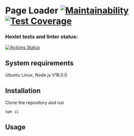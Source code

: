 # Page Loader [![Maintainability](https://api.codeclimate.com/v1/badges/c8ddd38b109c059233f9/maintainability)](https://codeclimate.com/github/toDoListEnjoyer/fullstack-javascript-project-4/maintainability)[![Test Coverage](https://api.codeclimate.com/v1/badges/c8ddd38b109c059233f9/test_coverage)](https://codeclimate.com/github/toDoListEnjoyer/fullstack-javascript-project-4/test_coverage)

### Hexlet tests and linter status:
[![Actions Status](https://github.com/toDoListEnjoyer/fullstack-javascript-project-4/workflows/hexlet-check/badge.svg)](https://github.com/toDoListEnjoyer/fullstack-javascript-project-4/actions)

## System requirements
Ubuntu Linux, Node.js V18.0.0

## Installation
Clone the repository and run
```
npm ci
```

## Usage

